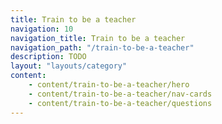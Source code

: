 ```yaml
---
title: Train to be a teacher
navigation: 10
navigation_title: Train to be a teacher
navigation_path: "/train-to-be-a-teacher"
description: TODO
layout: "layouts/category"
content:
    - content/train-to-be-a-teacher/hero
    - content/train-to-be-a-teacher/nav-cards
    - content/train-to-be-a-teacher/questions
---
```


